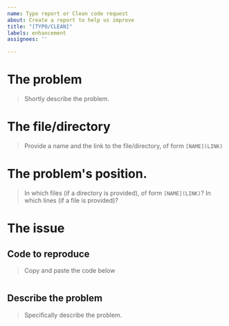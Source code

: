 ```yaml
---
name: Typo report or Clean code request
about: Create a report to help us improve
title: "[TYPO/CLEAN]"
labels: enhancement
assignees: ''

---
```


# The problem
> Shortly describe the problem.

# The file/directory
> Provide a name and the link to the file/directory, of form `[NAME](LINK)`

# The problem's position.
> In which files (if a directory is provided), of form `[NAME](LINK)`?
> In which lines (if a file is provided)?

# The issue
## Code to reproduce
> Copy and paste the code below
```

```

## Describe the problem
> Specifically describe the problem.
